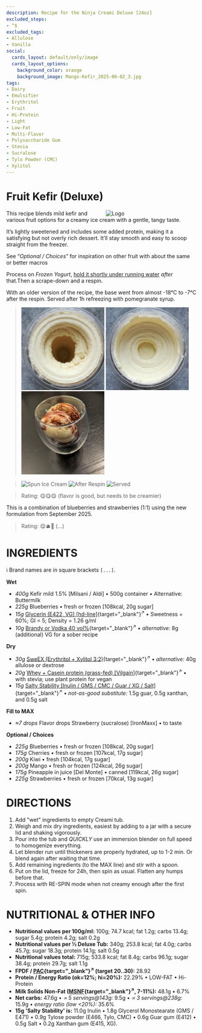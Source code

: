 ```yaml
---
description: Recipe for the Ninja Creami Deluxe [24oz]
excluded_steps:
- ^$
excluded_tags:
- Allulose
- Vanilla
social:
  cards_layout: default/only/image
  cards_layout_options:
    background_color: orange
    background_image: Mango-Kefir_2025-06-02_3.jpg
tags:
- Dairy
- Emulsifier
- Erythritol
- Fruit
- Hi-Protein
- Light
- Low-Fat
- Multi-Flavor
- Polysaccharide Gum
- Stevia
- Sucralose
- Tylo Powder (CMC)
- Xylitol
---
```

# Fruit Kefir (Deluxe)
<img style="float: right; margin-left: 1.5em;" width=240 alt="Logo" src="logo-Fruit-Kefir.png" />

This recipe blends mild kefir and various fruit options for a creamy ice cream with a gentle, tangy taste.

It’s lightly sweetened and includes some added protein, making it a satisfying but not overly rich dessert.
It’ll stay smooth and easy to scoop straight from the freezer.

See “*Optional / Choices*” for inspiration on other fruit with about the same or better macros

Process on *Frozen Yogurt*, [hold it shortly under running water](https://jhermann.github.io/ice-creamery/info/tips%2Btricks/#handling-of-icy-sides-bottom)
*after* that.Then a scrape-down and a respin.

With an older version of the recipe, the base went from almost -18°C to -7°C after the respin.
Served after 1h refreezing with pomegranate syrup.

> <img width=220 alt="Spun Ice Cream" src="Mango-Kefir_2025-06-02_1.jpg" class="zoomable" />
> <img width=220 alt="After Respin" src="Mango-Kefir_2025-06-02_2.jpg" class="zoomable" />
> <img width=220 alt="Served" src="Mango-Kefir_2025-06-02_4.jpg" class="zoomable" />

> <img width=220 alt="Spun Ice Cream" src="Mango-Kefir_2025-09-_1.jpg" class="zoomable" />
> <img width=220 alt="After Respin" src="Mango-Kefir_2025-09-_2.jpg" class="zoomable" />
> <img width=220 alt="Served" src="Mango-Kefir_2025-09-_3.jpg" class="zoomable" />

> Rating: 😋😋😋 (flavor is good, but needs to be creamier)

This is a combination of blueberries and strawberries (1:1) using the new formulation from September 2025.

> Rating: 😋🫐🍓 (…)

# INGREDIENTS

ℹ️ Brand names are in square brackets `[...]`.

**Wet**

  - _400g_ Kefir mild 1.5% [Milsani / Aldi] • 500g container • Alternative: Buttermilk
  - _225g_ Blueberries • fresh or frozen [108kcal, 20g sugar]
  - _15g_ [Glycerin (E422, VG) \[hd-line\]](/ice-creamery/info/ingredients/#vegetable-glycerin-glycerol-vg-e422){target="_blank"}<sup>↗</sup> • Sweetness = 60%; GI = 5; Density = 1.26 g/ml
  - _10g_ [Brandy or Vodka 40 vol%](/ice-creamery/info/ingredients/#alcohol-ethanol){target="_blank"}<sup>↗</sup> • *alternative:* 8g (additional) VG for a sober recipe

**Dry**

  - _30g_ [SweEX (Erythritol + Xylitol 3:2)](/ice-creamery/info/ingredients/#sweex-erythritol-xylitol-blend){target="_blank"}<sup>↗</sup> • *alternative:* 40g allulose or dextrose
  - _20g_ [Whey + Casein protein (grass-fed) \[Vilgain\]](/ice-creamery/info/ingredients/#whey-protein){target="_blank"}<sup>↗</sup> • with stevia; use plant protein for vegan
  - _15g_ [Salty Stability \[Inulin / GMS / CMC / Guar / XG / Salt\]](/ice-creamery/S/Salty%20Stability/){target="_blank"}<sup>↗</sup> • *not-as-good substitute:* 1.5g guar, 0.5g xanthan, and 0.5g salt

**Fill to MAX**

  - _≈7 drops_ Flavor drops Strawberry (sucralose) [IronMaxx] • to taste

**Optional / Choices**

  - _225g_ Blueberries • fresh or frozen [108kcal, 20g sugar]
  - _175g_ Cherries • fresh or frozen [107kcal, 17g sugar]
  - _200g_ Kiwi • fresh [104kcal, 17g sugar]
  - _200g_ Mango • fresh or frozen [124kcal, 26g sugar]
  - _175g_ Pineapple in juice [Del Monte] • canned [119kcal, 26g sugar]
  - _225g_ Strawberries • fresh or frozen [70kcal, 13g sugar]

# DIRECTIONS

 1. Add "wet" ingredients to empty Creami tub.
 1. Weigh and mix dry ingredients, easiest by adding to a jar with a secure lid and shaking vigorously.
 1. Pour into the tub and *QUICKLY* use an immersion blender on full speed to homogenize everything.
 1. Let blender run until thickeners are properly hydrated, up to 1-2 min. Or blend again after waiting that time.
 1. Add remaining ingredients (to the MAX line) and stir with a spoon.
 1. Put on the lid, freeze for 24h, then spin as usual. Flatten any humps before that.
 1. Process with RE-SPIN mode when not creamy enough after the first spin.

# NUTRITIONAL & OTHER INFO

- **Nutritional values per 100g/ml:** 100g; 74.7 kcal; fat 1.2g; carbs 13.4g; sugar 5.4g; protein 4.2g; salt 0.2g
- **Nutritional values per ½ Deluxe Tub:** 340g; 253.8 kcal; fat 4.0g; carbs 45.7g; sugar 18.3g; protein 14.1g; salt 0.5g
- **Nutritional values total:** 715g; 533.8 kcal; fat 8.4g; carbs 96.1g; sugar 38.4g; protein 29.7g; salt 1.1g
- **FPDF / [PAC](/ice-creamery/info/glossary/#potere-anti-congelante-pac){target="_blank"}<sup>↗</sup> (target 20..30):** 28.92
- **Protein / Energy Ratio (ok=12%; hi=20%):** 22.29% • LOW-FAT • Hi-Protein
- **Milk Solids Non-Fat ([MSNF](/ice-creamery/info/glossary/#milk-solids-not-fat-msnf){target="_blank"}<sup>↗</sup>, 7-11%):** 48.1g • 6.7%
- **Net carbs:** 47.6g • *∝ 5 servings@143g:* 9.5g • *∝ 3 servings@238g:* 15.9g • *energy ratio (low <20%):* 35.6%
- **15g 'Salty Stability' is:** 11.0g Inulin • 1.8g Glycerol Monostearate (GMS / E471) • 0.9g Tylose powder (E466, Tylo, CMC) • 0.6g Guar gum (E412) • 0.5g Salt • 0.2g Xanthan gum (E415, XG).

